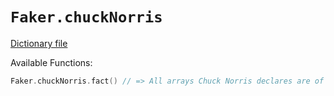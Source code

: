# `Faker.chuckNorris`

[Dictionary file](../src/main/resources/locales/en/chuck_norris.yml)

Available Functions:  
```kotlin
Faker.chuckNorris.fact() // => All arrays Chuck Norris declares are of infinite size, because Chuck Norris knows no bounds.
```
